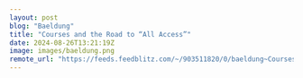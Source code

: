 ```yaml
---
layout: post
blog: "Baeldung"
title: "Courses and the Road to “All Access”"
date: 2024-08-26T13:21:19Z
image: images/baeldung.png
remote_url: "https://feeds.feedblitz.com/~/903511820/0/baeldung~Courses-and-the-Road-to-All-Access"
---
```

